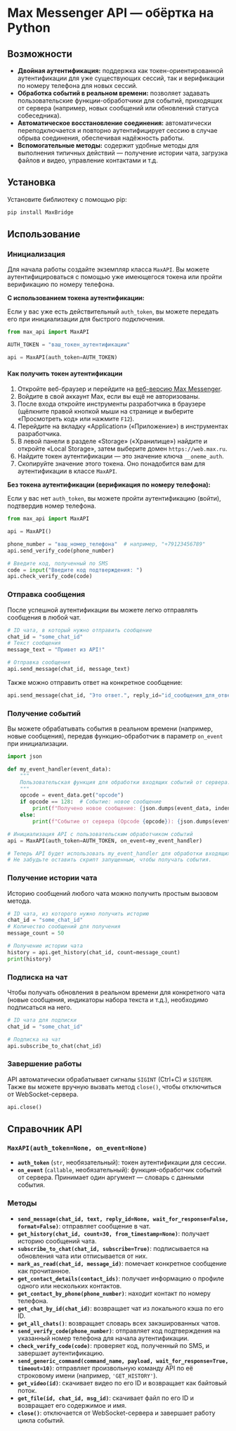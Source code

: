 # Max Messenger API — обёртка на Python

## Возможности

- **Двойная аутентификация:** поддержка как токен-ориентированной аутентификации для уже существующих сессий, так и верификации по номеру телефона для новых сессий.
- **Обработка событий в реальном времени:** позволяет задавать пользовательские функции-обработчики для событий, приходящих от сервера (например, новых сообщений или обновлений статуса собеседника).
- **Автоматическое восстановление соединения:** автоматически переподключается и повторно аутентифицирует сессию в случае обрыва соединения, обеспечивая надёжность работы.
- **Вспомогательные методы:** содержит удобные методы для выполнения типичных действий — получение истории чата, загрузка файлов и видео, управление контактами и т.д.

## Установка

Установите библиотеку с помощью pip:

```bash
pip install MaxBridge
```

## Использование

### Инициализация

Для начала работы создайте экземпляр класса `MaxAPI`. Вы можете аутентифицироваться с помощью уже имеющегося токена или пройти верификацию по номеру телефона.

**С использованием токена аутентификации:**

Если у вас уже есть действительный `auth_token`, вы можете передать его при инициализации для быстрого подключения.

```python
from max_api import MaxAPI

AUTH_TOKEN = "ваш_токен_аутентификации"

api = MaxAPI(auth_token=AUTH_TOKEN)
```

#### Как получить токен аутентификации

1. Откройте веб-браузер и перейдите на [веб-версию Max Messenger](https://web.max.ru).
2. Войдите в свой аккаунт Max, если вы ещё не авторизованы.
3. После входа откройте инструменты разработчика в браузере (щёлкните правой кнопкой мыши на странице и выберите «Просмотреть код» или нажмите `F12`).
4. Перейдите на вкладку «Application» («Приложение») в инструментах разработчика.
5. В левой панели в разделе «Storage» («Хранилище») найдите и откройте «Local Storage», затем выберите домен `https://web.max.ru`.
6. Найдите токен аутентификации — это значение ключа `__oneme_auth`.
7. Скопируйте значение этого токена. Оно понадобится вам для аутентификации в классе `MaxAPI`.

**Без токена аутентификации (верификация по номеру телефона):**

Если у вас нет `auth_token`, вы можете пройти аутентификацию (войти), подтвердив номер телефона.

```python
from max_api import MaxAPI

api = MaxAPI()

phone_number = "ваш_номер_телефона"  # например, "+79123456789"
api.send_verify_code(phone_number)

# Введите код, полученный по SMS
code = input("Введите код подтверждения: ")
api.check_verify_code(code)
```

### Отправка сообщения

После успешной аутентификации вы можете легко отправлять сообщения в любой чат.

```python
# ID чата, в который нужно отправить сообщение
chat_id = "some_chat_id"
# Текст сообщения
message_text = "Привет из API!"

# Отправка сообщения
api.send_message(chat_id, message_text)
```

Также можно отправить ответ на конкретное сообщение:

```python
api.send_message(chat_id, "Это ответ.", reply_id="id_сообщения_для_ответа")
```

### Получение событий

Вы можете обрабатывать события в реальном времени (например, новые сообщения), передав функцию-обработчик в параметр `on_event` при инициализации.

```python
import json

def my_event_handler(event_data):
    """
    Пользовательская функция для обработки входящих событий от сервера.
    """
    opcode = event_data.get("opcode")
    if opcode == 128:  # Событие: новое сообщение
        print(f"Получено новое сообщение: {json.dumps(event_data, indent=2, ensure_ascii=False)}")
    else:
        print(f"Событие от сервера (Opcode {opcode}): {json.dumps(event_data, indent=2, ensure_ascii=False)}")

# Инициализация API с пользовательским обработчиком событий
api = MaxAPI(auth_token=AUTH_TOKEN, on_event=my_event_handler)

# Теперь API будет использовать my_event_handler для обработки входящих событий.
# Не забудьте оставить скрипт запущенным, чтобы получать события.
```

### Получение истории чата

Историю сообщений любого чата можно получить простым вызовом метода.

```python
# ID чата, из которого нужно получить историю
chat_id = "some_chat_id"
# Количество сообщений для получения
message_count = 50

# Получение истории чата
history = api.get_history(chat_id, count=message_count)
print(history)
```

### Подписка на чат

Чтобы получать обновления в реальном времени для конкретного чата (новые сообщения, индикаторы набора текста и т.д.), необходимо подписаться на него.

```python
# ID чата для подписки
chat_id = "some_chat_id"

# Подписка на чат
api.subscribe_to_chat(chat_id)
```

### Завершение работы

API автоматически обрабатывает сигналы `SIGINT` (Ctrl+C) и `SIGTERM`. Также вы можете вручную вызвать метод `close()`, чтобы отключиться от WebSocket-сервера.

```python
api.close()
```

## Справочник API

### `MaxAPI(auth_token=None, on_event=None)`

- **`auth_token`** (`str`, необязательный): токен аутентификации для сессии.
- **`on_event`** (`callable`, необязательный): функция-обработчик событий от сервера. Принимает один аргумент — словарь с данными события.

### Методы

- **`send_message(chat_id, text, reply_id=None, wait_for_response=False, format=False)`**: отправляет сообщение в чат.
- **`get_history(chat_id, count=30, from_timestamp=None)`**: получает историю сообщений чата.
- **`subscribe_to_chat(chat_id, subscribe=True)`**: подписывается на обновления чата или отписывается от них.
- **`mark_as_read(chat_id, message_id)`**: помечает конкретное сообщение как прочитанное.
- **`get_contact_details(contact_ids)`**: получает информацию о профиле одного или нескольких контактов.
- **`get_contact_by_phone(phone_number)`**: находит контакт по номеру телефона.
- **`get_chat_by_id(chat_id)`**: возвращает чат из локального кэша по его ID.
- **`get_all_chats()`**: возвращает словарь всех закэшированных чатов.
- **`send_verify_code(phone_number)`**: отправляет код подтверждения на указанный номер телефона для начала аутентификации.
- **`check_verify_code(code)`**: проверяет код, полученный по SMS, и завершает аутентификацию.
- **`send_generic_command(command_name, payload, wait_for_response=True, timeout=10)`**: отправляет произвольную команду API по её строковому имени (например, `'GET_HISTORY'`).
- **`get_video(id)`**: скачивает видео по его ID и возвращает как байтовый поток.
- **`get_file(id, chat_id, msg_id)`**: скачивает файл по его ID и возвращает его содержимое и имя.
- **`close()`**: отключается от WebSocket-сервера и завершает работу цикла событий.
